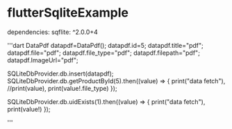 # flutterSqliteExample
 dependencies:
  sqflite: ^2.0.0+4
  
'''dart
    DataPdf datapdf=DataPdf();
    datapdf.id=5;
    datapdf.title="pdf";
    datapdf.file="pdf";
    datapdf.file_type="pdf";
    datapdf.filepath="pdf";
    datapdf.ImageUrl="pdf";

   SQLiteDbProvider.db.insert(datapdf);
    SQLiteDbProvider.db.getProductById(5).then((value) => {
      print("data fetch"),
      //print(value),
      print(value!.file_type)
    });
    
 SQLiteDbProvider.db.uidExists(1).then((value) => {
      print("data fetch"),
      print(value!)
    });

'''
